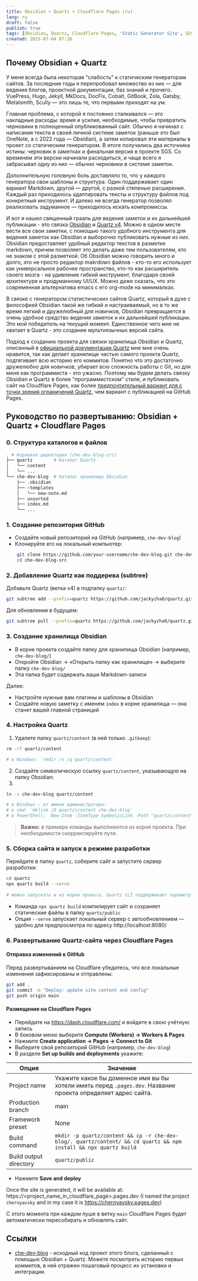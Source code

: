 ```yaml
---
title: Obsidian + Quartz + Cloudflare Pages (ru)
lang: ru
draft: false
publish: true
tags: [Obsidian, Quartz, Cloudflare Pages, 'Static Generator Site', SGS, Markdown]
created: 2025-07-04 07:26
---
```


## Почему Obsidian + Quartz

У меня всегда была некоторая "слабость" к статическим генераторам сайтов. За последние годы я перепробовал множество из них — для ведения блогов, проектной документации, баз знаний и прочего. VuePress, Hugo, Jekyll, MkDocs, DocFix, Cobalt, GitBook, Zola, Gatsby, Metalsmith, Scully — это лишь те, что первыми приходят на ум.

Главная проблема, с которой я постоянно сталкивался — это накладные расходы: время и усилия, необходимые, чтобы превратить черновики в полноценный опубликованный сайт. Обычно я начинал с написания текста в своей личной системе заметок (раньше это был OneNote, а с 2022 года — Obsidian), а затем копировал эти материалы в проект со статическим генератором. В итоге получались два источника истины: черновик в заметках и финальная версия в проекте SGS. Со временем эти версии начинали расходиться, и чаще всего я забрасывал одну из них — обычно черновики в системе заметок.

Дополнительную головную боль доставляло то, что у каждого генератора свои шаблоны и структура. Один поддерживает один вариант Markdown, другой — другой, с разной степенью расширения. Каждый раз приходилось адаптировать тексты и структуру файлов под конкретный инструмент. И далеко не всегда генератор позволял реализовать задуманное — приходилось искать компромиссы.

И вот я нашел священный грааль для ведения заметок и их дальнейшей публикации - это связка [Obsidian](https://obsidian.md/) и [Quartz v4](https://quartz.jzhao.xyz). Можно в одном месте вести все свои заметки, с помощью такого удобного инструмента для ведения заметок как Obsidian и выборочно публиковать нужные из них. Obsidian предоставляет удобный редактор текстов в разметке markdown, причем позволяет это делать даже тем пользователям, кто не знаком с этой разметкой. Об Obsidian можно говорить много и долго, это не просто редактор makrdown файлов - кто-то его использует как  универсальное рабочее пространство, кто-то как расширитель своего мозга - на удивление гибкий инструмент, благодаря своей архитектуре и продуманному UI/UX. Можно даже сказать, что это современная альтернатива  emacs с его org-mode на минималках.

В связке с генератором статистических сайтов Quartz, который в духе с философией Obsidian такой же гибкий и настраиваемый, но в то же время легкий и дружелюбный для новичков,  Obsidian превращается в очень удобное средство ведения заметок и их дальнейшей публикации. Это мой победитель на текущий момент. Единственное чего мне не хватает в Quartz - это создание мультиязычных версий сайта.

Подход к созданию проекта для связки хранилища Obsidian и Quartz, описанный в [официальной документации Quartz](https://quartz.jzhao.xyz/#-get-started) мне мне очень нравится, так как делает хранилище частью самого проекта Quartz, подтягивает всю историю его коммитов. Понятно что это достаточно дружелюбно для новичков, убирает всю сложность работы с Git, но для меня как программиста - это ужасно. Поэтому мы будем делать связку Obsidian и Quartz в более "программистском" стиле, и публиковать сайт на Cloudflare Pages, как более [предпочтительный вариант для c точки зрения ограничений Quartz](https://quartz.jzhao.xyz/hosting#github-pages), чем вариант с публикацией на GitHub Pages.

## Руководство по развертыванию: Obsidian + Quartz + Cloudflare Pages

### 0. Структура каталогов и файлов

```bash
. # Корневая директория (che-dev-blog-src)
├── quartz        # Каталог Quartz
│   └── content
│   └── ...
└── che-dev-blog  # Каталог хранилища Obsidian
    ├── .obsidian
    ├── ~templates
    │   └── new-note.md
    ├── unsorted
    ├── index.md
    └── ...
```

### 1. Создание репозитория GitHub

- Создайте новый репозиторий на GitHub (например, `che-dev-blog`)
- Клонируйте его на локальный компьютер:

```bash
    git clone https://github.com/your-username/che-dev-blog.git che-dev-blog-src
    cd che-dev-blog-src
```

### 2. Добавление Quartz как поддерева (subtree)

Добавьте Quartz (ветка v4) в подпапку `quartz/`:

```bash
git subtree add --prefix=quartz https://github.com/jackyzha0/quartz.git v4 --squash
```

Для обновления в будущем:

```bash
git subtree pull --prefix=quartz https://github.com/jackyzha0/quartz.git v4 --squash
```

### 3. Создание хранилища Obsidian

- В корне проекта создайте папку для хранилища Obsidian (например, `che-dev-blog/`)
- Откройте Obsidian → «Открыть папку как хранилище» → выберите папку `che-dev-blog/`
- Эта папка будет содержать ваши Markdown-записи

Далее:

- Настройте нужные вам плагины и шаблоны в Obsidian
- Создайте новую заметку с именем `index` в корне хранилища — она станет вашей главной страницей

### 4. Настройка Quartz

1. Удалите папку `quartz/content` (в ней только `.gitkeep`):

```bash
rm -rf quartz/content

# в Windows: `rmdir /s /q quartz\content`
```

2. Создайте символическую ссылку `quartz/content`, указывающую на папку Obsidian:
3. 
```bash
ln -s che-dev-blog quartz/content

# в Windows — от имени администратора:  
# в cmd: `mklink /D quartz\content che-dev-blog`  
# в PowerShell: `New-Item -ItemType SymbolicLink -Path "quartz\content" -Target "che-dev-blog"`
```

> **Важно:** в примере команды выполняются из корня проекта. При необходимости скорректируйте пути.

### 5. Сборка сайта и запуск в режиме разработки

Перейдите в папку `quartz`, соберите сайт и запустите сервер разработки:

```bash
cd quartz  
npx quartz build --serve
    
# можно запускать и из корня проекта, Quartz CLI поддерживает параметр `--directory=../che-dev-blog`
```

- Команда `npx quartz build` компилирует сайт и сохраняет статические файлы в папку `quartz/public`
- Опция `--serve` запускает локальный сервер с автообновлением — удобно для предпросмотра по адресу http://localhost:8080/

### 6. Развертывание Quartz-сайта через Cloudflare Pages

#### Отправка изменений в GitHub

Перед развертыванием на Cloudflare убедитесь, что все локальные изменения зафиксированы и отправлены:

```bash
git add .  
git commit -m "Deploy: update site content and config"  
git push origin main
```

#### Размещение на Cloudflare Pages

- Перейдите на https://dash.cloudflare.com/ и войдите в свою учётную запись
- В боковом меню выберите **Compute (Workers) → Workers & Pages**
- Нажмите **Create application → Pages → Connect to Git**
- Выберите свой репозиторий GitHub (например, `che-dev-blog`)
- В разделе **Set up builds and deployments** укажите:

Опция | Значение
--- | ---
Project name | Укажите какое бы доменное имя вы бы хотели иметь перед `.pages.dev`. Название проекта определяет адрес сайта.
Production branch | main  
Framework preset | None
Build command | `mkdir -p quartz/content && cp -r che-dev-blog/. quartz/content/ && cd quartz && npm install && npx quartz build`
Build output directory | `quartz/public`

- Нажмите **Save and deploy**

Once the site is generated, it will be available at: https://<project_name_in_cloudflare_page>.pages.dev (I named the project `chernyavsky` and in my case it is https://chernyavsky.pages.dev)

С этого момента при каждом пуше в ветку `main` Cloudflare Pages будет автоматически пересобирать и обновлять сайт.

## Ссылки

- [che-dev-blog](https://github.com/pprometey/che-dev-blog) - исходный код проект этого блога, сделанный с помощью Obsidian + Quartz. Можете посмотреть историю первых коммитов, в ней отражен пошаговый процесс их установки и интеграции.
